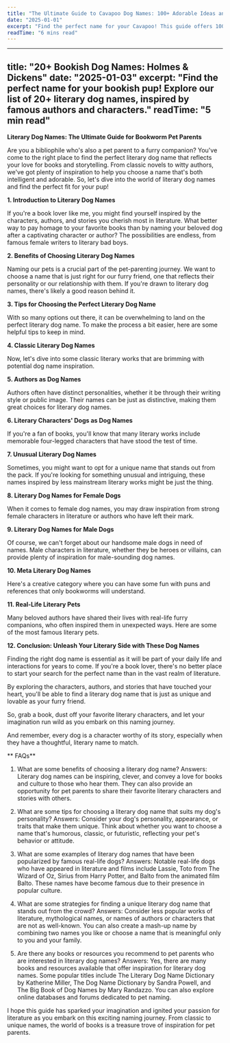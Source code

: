 ```yaml
---
title: "The Ultimate Guide to Cavapoo Dog Names: 100+ Adorable Ideas and Tips"
date: "2025-01-01"
excerpt: "Find the perfect name for your Cavapoo! This guide offers 100+ adorable name ideas, tips for choosing, and inspiration to help you find the ideal match for your furry friend."
readTime: "6 mins read"
---
```


---
title: "20+ Bookish Dog Names: Holmes & Dickens"
date: "2025-01-03"
excerpt: "Find the perfect name for your bookish pup! Explore our list of 20+ literary dog names, inspired by famous authors and characters."
readTime: "5 min read"
---

**Literary Dog Names: The Ultimate Guide for Bookworm Pet Parents**

Are you a bibliophile who's also a pet parent to a furry companion? You've come to the right place to find the perfect literary dog name that reflects your love for books and storytelling. From classic novels to witty authors, we've got plenty of inspiration to help you choose a name that's both intelligent and adorable. So, let's dive into the world of literary dog names and find the perfect fit for your pup!

**1. Introduction to Literary Dog Names**

If you're a book lover like me, you might find yourself inspired by the characters, authors, and stories you cherish most in literature. What better way to pay homage to your favorite books than by naming your beloved dog after a captivating character or author? The possibilities are endless, from famous female writers to literary bad boys. 

**2. Benefits of Choosing Literary Dog Names**

Naming our pets is a crucial part of the pet-parenting journey. We want to choose a name that is just right for our furry friend, one that reflects their personality or our relationship with them. If you're drawn to literary dog names, there's likely a good reason behind it. 

**3. Tips for Choosing the Perfect Literary Dog Name**

With so many options out there, it can be overwhelming to land on the perfect literary dog name. To make the process a bit easier, here are some helpful tips to keep in mind. 

**4. Classic Literary Dog Names**

Now, let's dive into some classic literary works that are brimming with potential dog name inspiration. 

**5. Authors as Dog Names**

Authors often have distinct personalities, whether it be through their writing style or public image. Their names can be just as distinctive, making them great choices for literary dog names. 

**6. Literary Characters' Dogs as Dog Names**

If you're a fan of books, you'll know that many literary works include memorable four-legged characters that have stood the test of time. 

**7. Unusual Literary Dog Names**

Sometimes, you might want to opt for a unique name that stands out from the pack. If you're looking for something unusual and intriguing, these names inspired by less mainstream literary works might be just the thing. 

**8. Literary Dog Names for Female Dogs**

When it comes to female dog names, you may draw inspiration from strong female characters in literature or authors who have left their mark. 

**9. Literary Dog Names for Male Dogs**

Of course, we can't forget about our handsome male dogs in need of names. Male characters in literature, whether they be heroes or villains, can provide plenty of inspiration for male-sounding dog names. 

**10. Meta Literary Dog Names**

Here's a creative category where you can have some fun with puns and references that only bookworms will understand. 

**11. Real-Life Literary Pets**

Many beloved authors have shared their lives with real-life furry companions, who often inspired them in unexpected ways. Here are some of the most famous literary pets. 

**12. Conclusion: Unleash Your Literary Side with These Dog Names**

Finding the right dog name is essential as it will be part of your daily life and interactions for years to come. If you're a book lover, there's no better place to start your search for the perfect name than in the vast realm of literature. 

By exploring the characters, authors, and stories that have touched your heart, you'll be able to find a literary dog name that is just as unique and lovable as your furry friend. 

So, grab a book, dust off your favorite literary characters, and let your imagination run wild as you embark on this naming journey. 

And remember, every dog is a character worthy of its story, especially when they have a thoughtful, literary name to match. 

** FAQs**

1.  What are some benefits of choosing a literary dog name?
    Answers: Literary dog names can be inspiring, clever, and convey a love for books and culture to those who hear them. They can also provide an opportunity for pet parents to share their favorite literary characters and stories with others.

2.  What are some tips for choosing a literary dog name that suits my dog's personality?
    Answers: Consider your dog's personality, appearance, or traits that make them unique. Think about whether you want to choose a name that's humorous, classic, or futuristic, reflecting your pet's behavior or attitude.

3.  What are some examples of literary dog names that have been popularized by famous real-life dogs?
    Answers: Notable real-life dogs who have appeared in literature and films include Lassie, Toto from The Wizard of Oz, Sirius from Harry Potter, and Balto from the animated film Balto. These names have become famous due to their presence in popular culture.

4.  What are some strategies for finding a unique literary dog name that stands out from the crowd?
    Answers: Consider less popular works of literature, mythological names, or names of authors or characters that are not as well-known. You can also create a mash-up name by combining two names you like or choose a name that is meaningful only to you and your family.

5.  Are there any books or resources you recommend to pet parents who are interested in literary dog names?
    Answers: Yes, there are many books and resources available that offer inspiration for literary dog names. Some popular titles include The Literary Dog Name Dictionary by Katherine Miller, The Dog Name Dictionary by Sandra Powell, and The Big Book of Dog Names by Mary Randazzo. You can also explore online databases and forums dedicated to pet naming. 

I hope this guide has sparked your imagination and ignited your passion for literature as you embark on this exciting naming journey. From classic to unique names, the world of books is a treasure trove of inspiration for pet parents.